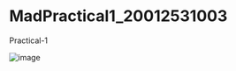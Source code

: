 # MadPractical1_20012531003
Practical-1

![image](https://user-images.githubusercontent.com/111906949/186491309-69e23633-7880-483c-8986-6d78f5e9f3d9.png)
